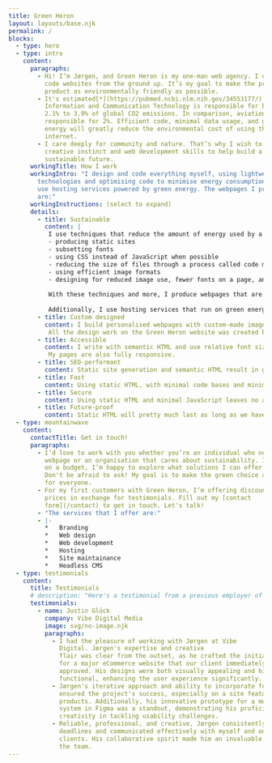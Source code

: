 ```yaml
---
title: Green Heron
layout: layouts/base.njk
permalink: /
blocks:
  - type: hero
  - type: intro
    content:
      paragraphs:
        - Hi! I’m Jørgen, and Green Heron is my one-man web agency. I design and
          code websites from the ground up. It’s my goal to make the process and
          product as environmentally friendly as possible.
        - It's estimated[*](https://pubmed.ncbi.nlm.nih.gov/34553177/) that
          Information and Communication Technology is responsible for between
          2.1% to 3.9% of global CO2 emissions. In comparison, aviation is
          responsible for 2%. Efficient code, minimal data usage, and green
          energy will greatly reduce the environmental cost of using the
          internet.
        - I care deeply for community and nature. That’s why I wish to use my
          creative instinct and web development skills to help build a
          sustainable future.
      workingTitle: How I work
      workingIntro: "I design and code everything myself, using lightweight
        technologies and optimising code to minimise energy consumption. I also
        use hosting services powered by green energy. The webpages I produce
        are:"
      workingInstructions: (select to expand)
      details:
        - title: Sustainable
          content: |
           I use techniques that reduce the amount of energy used by a webpage. These include:
           - producing static sites
           - subsetting fonts
           - using CSS instead of JavaScript when possible
           - reducing the size of files through a process called code minifying
           - using efficient image formats
           - designing for reduced image use, fewer fonts on a page, and other data-reducing aspects
           
           With these techniques and more, I produce webpages that are very light on code compared to those made with well-known CMSs, such as Squarespace or WordPress, and more commonly used frameworks such as NextJS.
           
           Additionally, I use hosting services that run on green energy.
        - title: Custom designed
          content: I build personalised webpages with custom-made imagery for my clients. My design work draws on my background in Fine Art and my commitment to sustainability. I enjoy supporting my clients’ ideas in ways that prioritise energy efficiency. 
           All the design work on the Green Heron website was created by me. 
        - title: Accessible
          content: I write with semantic HTML and use relative font sizes. This results in fully functional and navigable webpages for screen readers and users with reduced vision. 
           My pages are also fully responsive.
        - title: SEO-performant
          content: Static site generation and semantic HTML result in good SEO scores. There’s no need to optimise the webpage any further.
        - title: Fast
          content: Using static HTML, with minimal code bases and minimal use of JavaScript, gives the servers and browsers less work to do and minimal data to parse at load time. This results in webpages that load quickly and have fast page speeds.
        - title: Secure
          content: Using static HTML and minimal JavaScript leaves no access points for malicious actors. My webpages have SSL certificates to ensure security and spam protection server side.
        - title: Future-proof
          content: Static HTML will pretty much last as long as we have browsers. In addition, my technique has very few dependencies. The ones I do have are hand-picked to be open source and available. This ensures that no organisational decisions or changes will impact the webpage's performance or availability.
  - type: mountainwave
    content:
      contactTitle: Get in touch!
      paragraphs:
        - I’d love to work with you whether you’re an individual who needs a
          webpage or an organisation that cares about sustainability. If you’re
          on a budget, I’m happy to explore what solutions I can offer you.
          Don't be afraid to ask! My goal is to make the green choice accessible
          for everyone.
        - For my first customers with Green Heron, I’m offering discounted
          prices in exchange for testimonials. Fill out my [contact
          form](/contact) to get in touch. Let's talk!
        - "The services that I offer are:"
        - |-
          *   Branding
          *   Web design
          *   Web development
          *   Hosting
          *   Site maintainance
          *   Headless CMS
  - type: testimonials
    content:
      title: Testimonials
      # description: "Here's a testimonial from a previous employer of mine. I look forward to adding more testimonials from Green Heron's clients soon."
      testimonials:
        - name: Justin Glück
          company: Vibe Digital Media
          image: svg/no-image.njk
          paragraphs:
            - I had the pleasure of working with Jørgen at Vibe
              Digital. Jørgen's expertise and creative
              flair was clear from the outset, as he crafted the initial design
              for a major eCommerce website that our client immediately
              approved. His designs were both visually appealing and highly
              functional, enhancing the user experience significantly.
            - Jørgen's iterative approach and ability to incorporate feedback
              ensured the project's success, especially on a site featuring 2000
              products. Additionally, his innovative prototype for a mobile menu
              system in Figma was a standout, demonstrating his proficiency and
              creativity in tackling usability challenges.
            - Reliable, professional, and creative, Jørgen consistently met
              deadlines and communicated effectively with myself and our
              clients. His collaborative spirit made him an invaluable member of
              the team. 
---
```

